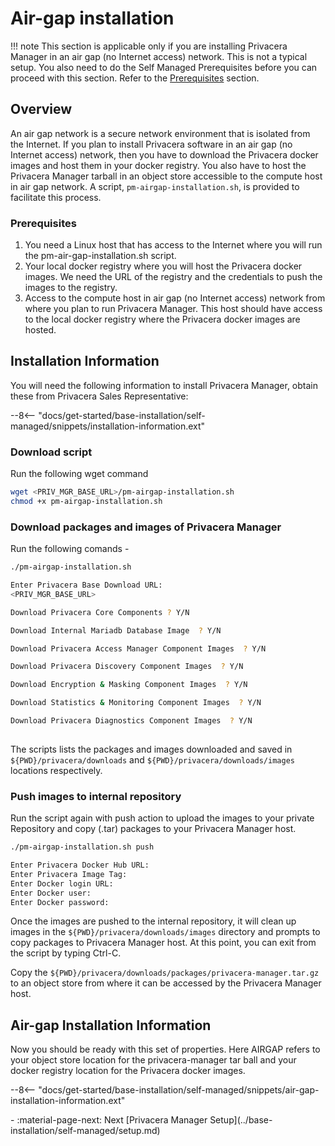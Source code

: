 # Air-gap installation

!!! note
    This section is applicable only if you are installing Privacera Manager in an air gap (no Internet access) network.
    This is not a typical setup.
    You also need to do the Self Managed Prerequisites before you can proceed with this section. Refer to the [Prerequisites](../base-installation/self-managed/prerequisites/index.md) section.

## Overview

An air gap network is a secure network environment that is isolated from the Internet. If you plan 
to install Privacera software in an air gap (no Internet access) network, then you have to download the Privacera docker 
images and host them in your docker registry. You also have to host the Privacera Manager tarball in an object store 
accessible to the compute host in air gap network. A script, `pm-airgap-installation.sh`, is provided to facilitate 
this process.


### Prerequisites

1. You need a Linux host that has access to the Internet where you will run the pm-air-gap-installation.sh script.
2. Your local docker registry where you will host the Privacera docker images. We need the URL of the registry 
   and the credentials to push the images to the registry.
3. Access to the compute host in air gap (no Internet access) network from where you plan to run Privacera Manager. This host should have 
   access to the local docker registry where the Privacera docker images are hosted.

## Installation Information
You will need the following information to install Privacera Manager, obtain these from Privacera Sales Representative:

--8<-- "docs/get-started/base-installation/self-managed/snippets/installation-information.ext"

### Download script

Run the following wget command 
```bash 
wget <PRIV_MGR_BASE_URL>/pm-airgap-installation.sh
chmod +x pm-airgap-installation.sh
```

### Download packages and images of Privacera Manager

Run the following comands - 
```bash
./pm-airgap-installation.sh

Enter Privacera Base Download URL:
<PRIV_MGR_BASE_URL>

Download Privacera Core Components ? Y/N

Download Internal Mariadb Database Image  ? Y/N

Download Privacera Access Manager Component Images  ? Y/N

Download Privacera Discovery Component Images  ? Y/N

Download Encryption & Masking Component Images  ? Y/N

Download Statistics & Monitoring Component Images  ? Y/N

Download Privacera Diagnostics Component Images  ? Y/N
 
```
The scripts lists the packages and images downloaded and saved in
`${PWD}/privacera/downloads` and `${PWD}/privacera/downloads/images` locations
respectively.

### Push images to internal repository

Run the script again with push action to upload the images to your private
Repository and copy (.tar) packages to your Privacera Manager host.

```bash
./pm-airgap-installation.sh push

Enter Privacera Docker Hub URL:
Enter Privacera Image Tag:
Enter Docker login URL:
Enter Docker user:
Enter Docker password:
```
Once the images are pushed to the internal repository, it will clean up images in the 
`${PWD}/privacera/downloads/images` directory and prompts to copy packages to Privacera Manager host.
At this point, you can exit from the script by typing Ctrl-C.

Copy the `${PWD}/privacera/downloads/packages/privacera-manager.tar.gz` to an object store from where
it can be accessed by the Privacera Manager host.

## Air-gap Installation Information

Now you should be ready with this set of properties. Here AIRGAP refers to your object store location
for the privacera-manager tar ball and your docker registry location for the Privacera docker images.

--8<-- "docs/get-started/base-installation/self-managed/snippets/air-gap-installation-information.ext"

<div class="grid cards" markdown>
-  :material-page-next: Next [Privacera Manager Setup](../base-installation/self-managed/setup.md)
</div>